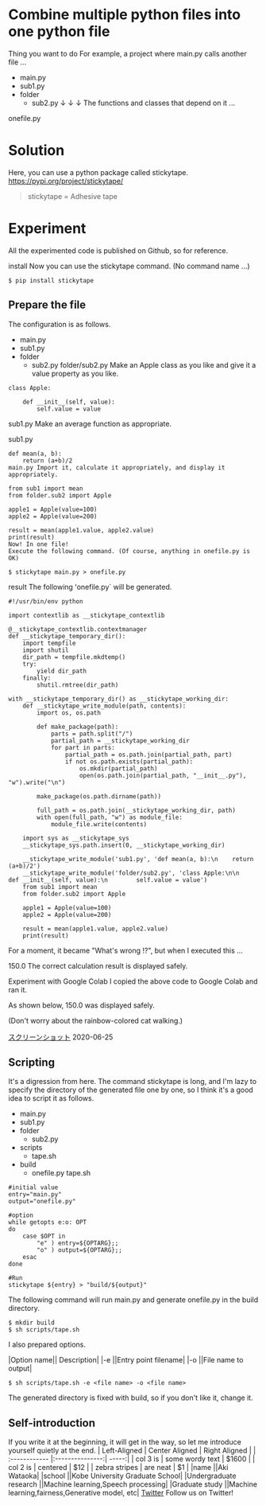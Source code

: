 # Combine multiple python files into one python file
 
Thing you want to do
For example, a project where main.py calls another file ...

- main.py
- sub1.py
- folder
    - sub2.py
↓ ↓ ↓ The functions and classes that depend on it ...

onefile.py

# Solution
Here, you can use a python package called stickytape. https://pypi.org/project/stickytape/

> stickytape = Adhesive tape

# Experiment
All the experimented code is published on Github, so for reference. 

install Now you can use the stickytape command. (No command name ...)
~~~
$ pip install stickytape
~~~

## Prepare the file
The configuration is as follows.

- main.py
- sub1.py
- folder
    - sub2.py
folder/sub2.py Make an Apple class as you like and give it a value property as you like.
~~~
class Apple:

    def __init__(self, value):
        self.value = value
~~~

sub1.py Make an average function as appropriate.

sub1.py
~~~
def mean(a, b):
    return (a+b)/2
main.py Import it, calculate it appropriately, and display it appropriately.

from sub1 import mean
from folder.sub2 import Apple

apple1 = Apple(value=100)
apple2 = Apple(value=200)

result = mean(apple1.value, apple2.value)
print(result)
Now! In one file!
Execute the following command. (Of course, anything in onefile.py is OK)
~~~
~~~
$ stickytape main.py > onefile.py
~~~
result
The following ʻonefile.py` will be generated.
~~~
#!/usr/bin/env python

import contextlib as __stickytape_contextlib

@__stickytape_contextlib.contextmanager
def __stickytape_temporary_dir():
    import tempfile
    import shutil
    dir_path = tempfile.mkdtemp()
    try:
        yield dir_path
    finally:
        shutil.rmtree(dir_path)

with __stickytape_temporary_dir() as __stickytape_working_dir:
    def __stickytape_write_module(path, contents):
        import os, os.path

        def make_package(path):
            parts = path.split("/")
            partial_path = __stickytape_working_dir
            for part in parts:
                partial_path = os.path.join(partial_path, part)
                if not os.path.exists(partial_path):
                    os.mkdir(partial_path)
                    open(os.path.join(partial_path, "__init__.py"), "w").write("\n")

        make_package(os.path.dirname(path))

        full_path = os.path.join(__stickytape_working_dir, path)
        with open(full_path, "w") as module_file:
            module_file.write(contents)

    import sys as __stickytape_sys
    __stickytape_sys.path.insert(0, __stickytape_working_dir)

    __stickytape_write_module('sub1.py', 'def mean(a, b):\n    return (a+b)/2')
    __stickytape_write_module('folder/sub2.py', 'class Apple:\n\n    def __init__(self, value):\n        self.value = value')
    from sub1 import mean
    from folder.sub2 import Apple
    
    apple1 = Apple(value=100)
    apple2 = Apple(value=200)
    
    result = mean(apple1.value, apple2.value)
    print(result)
~~~
For a moment, it became "What's wrong !?", but when I executed this ...

150.0
The correct calculation result is displayed safely.

Experiment with Google Colab
I copied the above code to Google Colab and ran it.

As shown below, 150.0 was displayed safely.

(Don't worry about the rainbow-colored cat walking.)

[スクリーンショット](https://github.com/anonymansz/stickytape/blob/main/7f75a9f3cecc.png) 2020-06-25 

## Scripting
It's a digression from here.
The command stickytape is long, and I'm lazy to specify the directory of the generated file one by one, so I think it's a good idea to script it as follows.

- main.py
- sub1.py
- folder
    - sub2.py
- scripts
    - tape.sh
- build
    - onefile.py
tape.sh
~~~
#initial value
entry="main.py"
output="onefile.py"

#option
while getopts e:o: OPT
do
	case $OPT in 
		"e" ) entry=${OPTARG};;
		"o" ) output=${OPTARG};;
	esac
done

#Run
stickytape ${entry} > "build/${output}"
~~~

The following command will run main.py and generate onefile.py in the build directory.
~~~
$ mkdir build
$ sh scripts/tape.sh
~~~
I also prepared options.

|Option name||	Description|
|-e	||Entry point filename|
|-o	||File name to output|
~~~
$ sh scripts/tape.sh -e <file name> -o <file name>
~~~
The generated directory is fixed with build, so if you don't like it, change it.

## Self-introduction
If you write it at the beginning, it will get in the way, so let me introduce yourself quietly at the end.
| Left-Aligned  | Center Aligned  | Right Aligned |
| :------------ |:---------------:| -----:|
| col 3 is      | some wordy text | $1600 |
| col 2 is      | centered        |   $12 |
| zebra stripes | are neat        |    $1 |
|name	||Aki Wataoka|
|school	||Kobe University Graduate School|
|Undergraduate research	||Machine learning,Speech processing|
|Graduate study	||Machine learning,fairness,Generative model, etc|
[Twitter](@Wataoka_Koki) Follow us on Twitter!
